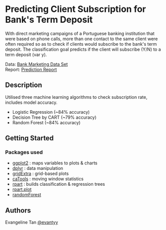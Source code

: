 # Predicting Client Subscription for Bank's Term Deposit

With direct marketing campaigns of a Portuguese banking institution that were based on phone calls,  more than one contact to the same client were often required so as to check if clients would subscribe to the bank's term deposit.
The classification goal predicts if the client will subscribe (Y/N) to a term deposit (var y).

Data: [Bank Marketing Data Set](https://archive.ics.uci.edu/ml/datasets/Bank+Marketing) <br>
Report: [Prediction Report](https://evantyy.github.io/client-subscription-predict/)

## Description

Utilised three machine learning algorithms to check subscription rate, includes model accuracy.
- Logistic Regression (~84% accuracy)
- Decision Tree by CART (~79% accuracy)
- Random Forest (~84% accuracy)

## Getting Started

### Packages used

* [ggplot2](https://cran.r-project.org/package=ggplot2/ggplot2.pdf) : maps variables to plots & charts
* [dplyr](https://cran.r-project.org/web/packages/dplyr/dplyr.pdf) : data manipulation
* [gridExtra](https://cran.r-project.org/web/packages/gridExtra/gridExtra.pdf) : grid-based plots
* [caTools](https://cran.r-project.org/web/packages/caTools/caTools.pdf) : moving window statistics
* [rpart](https://cran.r-project.org/web/packages/rpart/rpart.pdf) : builds classification & regression trees
* [rpart.plot](https://cran.r-project.org/web/packages/rpart.plot/rpart.plot.pdf)
* [randomForest](https://cran.r-project.org/web/packages/randomForest/randomForest.pdf)


## Authors

Evangeline Tan
[@evantyy](https://github.com/evantyy)
